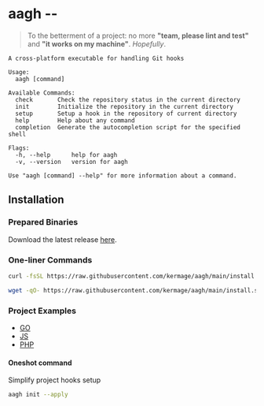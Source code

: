 # aagh --

> To the betterment of a project: no more **"team, please lint and test"** and **"it works on my machine"**. _Hopefully_.

```
A cross-platform executable for handling Git hooks

Usage:
  aagh [command]

Available Commands:
  check       Check the repository status in the current directory
  init        Initialize the repository in the current directory
  setup       Setup a hook in the repository of current directory
  help        Help about any command
  completion  Generate the autocompletion script for the specified shell

Flags:
  -h, --help      help for aagh
  -v, --version   version for aagh

Use "aagh [command] --help" for more information about a command.
```

## Installation

### Prepared Binaries

Download the latest release [here](https://github.com/kermage/aagh/releases).

### One-liner Commands

```sh
curl -fsSL https://raw.githubusercontent.com/kermage/aagh/main/install.sh | sh
```

```sh
wget -qO- https://raw.githubusercontent.com/kermage/aagh/main/install.sh | sh
```

### Project Examples

- [GO](./examples/go)
- [JS](./examples/js)
- [PHP](./examples/php)

#### Oneshot command

Simplify project hooks setup

```sh
aagh init --apply
```
